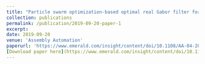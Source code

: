 ```yaml
---
title: "Particle swarm optimization-based optimal real Gabor filter for surface inspection"
collection: publications
permalink: /publication/2019-09-20-paper-1
excerpt:
date: 2019-09-20
venue: 'Assembly Automation'
paperurl: 'https://www.emerald.com/insight/content/doi/10.1108/AA-04-2018-060/full/html'
[Download paper here](https://www.emerald.com/insight/content/doi/10.1108/AA-04-2018-060/full/html)
---
```

